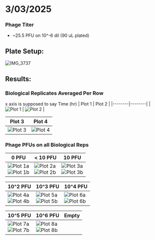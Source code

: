# 3/03/2025

### Phage Titer
- ~25.5 PFU on 10^-6 dil (90 uL plated)

## Plate Setup:
![IMG_3737](https://github.com/user-attachments/assets/e503f97c-cd5d-4c54-aa68-f6a406110b69)

## Results:

### Biological Replicates Averaged Per Row 
x axis is supposed to say Time (hr)
| Plot 1 | Plot 2 |
|--------|--------|
| ![Plot 1](https://github.com/user-attachments/assets/1974fa55-b4f2-4b6a-becf-68e661a8b0ab) | ![Plot 2](https://github.com/user-attachments/assets/19be0122-9e03-49b7-9c87-fa8e66fc7576) |

| Plot 3 | Plot 4 |
|--------|--------|
| ![Plot 3](https://github.com/user-attachments/assets/dee9b190-ac42-426b-8f5a-34e8a3ba444e) | ![Plot 4](https://github.com/user-attachments/assets/efff7e38-6f64-4b99-8135-4f4b25991587) |

### Phage PFUs on all Biological Reps

| 0 PFU | < 10 PFU | 10 PFU |
|--------|--------|--------|
| ![Plot 1a](https://github.com/user-attachments/assets/436d5b8c-fec6-449f-a524-7b8a9ef5794b) <br> ![Plot 1b](https://github.com/user-attachments/assets/8c5b2d72-3528-465a-95a7-0f9eaf078e7c) | ![Plot 2a](https://github.com/user-attachments/assets/c5034072-1aa8-4d24-9363-cca9b3bdc22f) <br> ![Plot 2b](https://github.com/user-attachments/assets/a1906915-3c30-42f7-8aff-c0b8a6d76056) | ![Plot 3a](https://github.com/user-attachments/assets/3e0e0772-c68a-45e5-b9d2-4547060bbda0) <br> ![Plot 3b](https://github.com/user-attachments/assets/44c68a87-f789-41d8-8e0b-fd41ca6318a4) |

| 10^2 PFU | 10^3 PFU | 10^4 PFU |
|--------|--------|--------|
| ![Plot 4a](https://github.com/user-attachments/assets/7f4459dc-31cb-45ca-ab37-0fdf936083c4) <br> ![Plot 4b](https://github.com/user-attachments/assets/285213c5-47c2-4b9d-ba61-70280652add6) | ![Plot 5a](https://github.com/user-attachments/assets/90006925-48c7-4a19-aa75-b7f84259ee53) <br> ![Plot 5b](https://github.com/user-attachments/assets/81d05b2c-5c50-41f2-afc8-6870d2359a02) | ![Plot 6a](https://github.com/user-attachments/assets/157e4520-76e0-4d02-a541-40eadb36532a) <br> ![Plot 6b](https://github.com/user-attachments/assets/9abdea7c-9b68-45fe-aa94-89fd041cbcc4) |

| 10^5 PFU | 10^6 PFU | Empty | 
|--------|--------|-------|
| ![Plot 7a](https://github.com/user-attachments/assets/34000073-add6-4ea5-b6e6-86afaef9cd1a) <br> ![Plot 7b](https://github.com/user-attachments/assets/58ba8201-5ad2-4c36-945f-48c51daeb83f) | ![Plot 8a](https://github.com/user-attachments/assets/84117085-1be0-4019-a1f6-f6ad700faa48) <br> ![Plot 8b](https://github.com/user-attachments/assets/d83522f3-f3ed-40ca-9fa9-261a2fc5ffa2) | |


